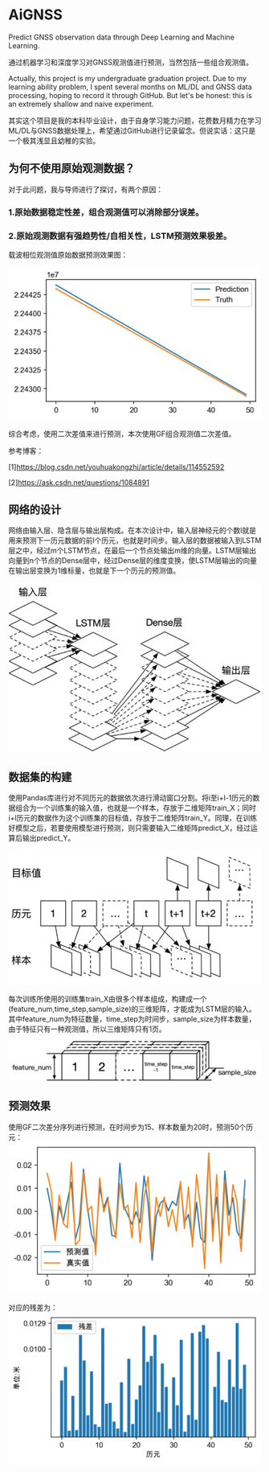 # AiGNSS
Predict GNSS observation data through Deep Learning and Machine Learning. 

通过机器学习和深度学习对GNSS观测值进行预测，当然包括一些组合观测值。

Actually, this project is my undergraduate graduation project. Due to my learning ability problem, I spent several months on ML/DL and GNSS data processing, hoping to record it through GitHub. But let's be honest: this is an extremely shallow and naive experiment.

其实这个项目是我的本科毕业设计，由于自身学习能力问题，花费数月精力在学习ML/DL与GNSS数据处理上，希望通过GitHub进行记录留念。但说实话：这只是一个极其浅显且幼稚的实验。

## 为何不使用原始观测数据？
对于此问题，我与导师进行了探讨，有两个原因：
### 1.原始数据稳定性差，组合观测值可以消除部分误差。
### 2.原始观测数据有强趋势性/自相关性，LSTM预测效果极差。
载波相位观测值原始数据预测效果图：

![image](/images/1.jpg)

综合考虑，使用二次差值来进行预测，本次使用GF组合观测值二次差值。

参考博客：

[1]https://blog.csdn.net/youhuakongzhi/article/details/114552592

[2]https://ask.csdn.net/questions/1084891

## 网络的设计
网络由输入层、隐含层与输出层构成。在本次设计中，输入层神经元的个数l就是用来预测下一历元数据的前l个历元，也就是时间步。输入层的数据被输入到LSTM层之中，经过m个LSTM节点，在最后一个节点处输出m维的向量。LSTM层输出向量到n个节点的Dense层中，经过Dense层的维度变换，使LSTM层输出的向量在输出层变换为1维标量，也就是下一个历元的预测值。

![image](/images/2.jpg)

## 数据集的构建
使用Pandas库进行对不同历元的数据依次进行滑动窗口分割。将i至i+l-1历元的数据组合为一个训练集的输入值，也就是一个样本，存放于二维矩阵train_X；同时i+l历元的数据作为这个训练集的目标值，存放于二维矩阵train_Y。同理，在训练好模型之后，若要使用模型进行预测，则只需要输入二维矩阵predict_X，经过运算后输出predict_Y。

![image](/images/3.jpg)

每次训练所使用的训练集train_X由很多个样本组成，构建成一个(feature_num,time_step,sample_size)的三维矩阵，才能成为LSTM层的输入。其中feature_num为特征数量，time_step为时间步，sample_size为样本数量，由于特征只有一种观测值，所以三维矩阵只有1页。

![image](/images/4.jpg)

## 预测效果
使用GF二次差分序列进行预测，在时间步为15、样本数量为20时，预测50个历元：
![image](/images/5.jpg)

对应的残差为：
![image](/images/6.jpg)
